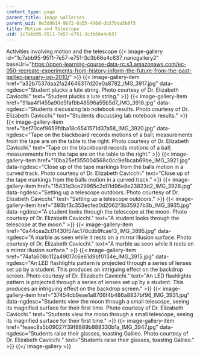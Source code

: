 ```yaml
---
content_type: page
parent_title: Image Galleries
parent_uid: 0e3d9b14-9b72-6a55-496d-db37bda5b6f5
title: Motion and Telescope
uid: 1c7abb95-9511-7e57-e751-3c3b66e4c637
---
```


Activities involving motion and the telescope
{{< image-gallery id="1c7abb95-9511-7e57-e751-3c3b66e4c637_nanogallery2" baseUrl="https://open-learning-course-data-rc.s3.amazonaws.com/ec-050-recreate-experiments-from-history-inform-the-future-from-the-past-galileo-january-iap-2010/" >}}
{{< image-gallery-item href="a32b7537daa2fa24646317d20e0a8782_IMG_3917.jpg" data-ngdesc="Student plucks a lute string. Photo courtesy of Dr. Elizabeth Cavicchi." text="Student plucks a lute string." >}}
{{< image-gallery-item href="91aa4f1455a90d5fafbb48596a55b5d7_IMG_3918.jpg" data-ngdesc="Students discussing lab notebook results. Photo courtesy of Dr. Elizabeth Cavicchi." text="Students discussing lab notebook results." >}}
{{< image-gallery-item href="bef70cef9659fdba18c6541571d37a58_IMG_3920.jpg" data-ngdesc="Tape on the blackboard records motions of a ball; measurements from the tape are on the table to the right. Photo courtesy of Dr. Elizabeth Cavicchi." text="Tape on the blackboard records motions of a ball; measurements from the tape are on the table to the right." >}}
{{< image-gallery-item href="10ba25ef355004568c0cc9e1bcab69be_IMG_3921.jpg" data-ngdesc="Close up of the tape markings from the balls motion in a curved track. Photo courtesy of Dr. Elizabeth Cavicchi." text="Close up of the tape markings from the balls motion in a curved track." >}}
{{< image-gallery-item href="15431d3ce29965c2d01d96e8e23823d2_IMG_3926.jpg" data-ngdesc="Setting up a telescope outdoors. Photo courtesy of Dr. Elizabeth Cavicchi." text="Setting up a telescope outdoors." >}}
{{< image-gallery-item href="393bf3c353ecfed0d2062f3b35927b3b_IMG_3935.jpg" data-ngdesc="A student looks through the telescope at the moon. Photo courtesy of Dr. Elizabeth Cavicchi." text="A student looks through the telescope at the moon." >}}
{{< image-gallery-item href="0a44cea2c01430f57ac178cdb9fcae13_IMG_3895.jpg" data-ngdesc="A marble as seen while it rests on a mirror illusion surface. Photo courtesy of Dr. Elizabeth Cavicchi." text="A marble as seen while it rests on a mirror illusion surface." >}}
{{< image-gallery-item href="74afa608c112a49017c6e61d9bf0134e_IMG_3915.jpg" data-ngdesc="An LED flashlights pattern is projected through a series of lenses set up by a student. This produces an intriguing effect on the backdrop screen. Photo courtesy of Dr. Elizabeth Cavicchi." text="An LED flashlights pattern is projected through a series of lenses set up by a student. This produces an intriguing effect on the backdrop screen." >}}
{{< image-gallery-item href="37454cb9eae1a8706f4b486a8837bf96_IMG_3931.jpg" data-ngdesc="Students view the moon through a small telescope, seeing its magnified surface for their first time. Photo courtesy of Dr. Elizabeth Cavicchi." text="Students view the moon through a small telescope, seeing its magnified surface for their first time." >}}
{{< image-gallery-item href="feaec8a5b09027f39f8889b888330b1a_IMG_3947.jpg" data-ngdesc="Students raise their glasses, toasting Galileo. Photo courtesy of Dr. Elizabeth Cavicchi." text="Students raise their glasses, toasting Galileo." >}}
{{</ image-gallery >}}